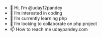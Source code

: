 - 👋 Hi, I’m @uday12pandey
- 👀 I’m interested in coding
- 🌱 I’m currently learning php
- 💞️ I’m looking to collaborate on php project
- 📫 How to reach me udaypandey.com

<!---
uday12pandey/uday12pandey is a ✨ special ✨ repository because its `README.md` (this file) appears on your GitHub profile.
You can click the Preview link to take a look at your changes.
--->
